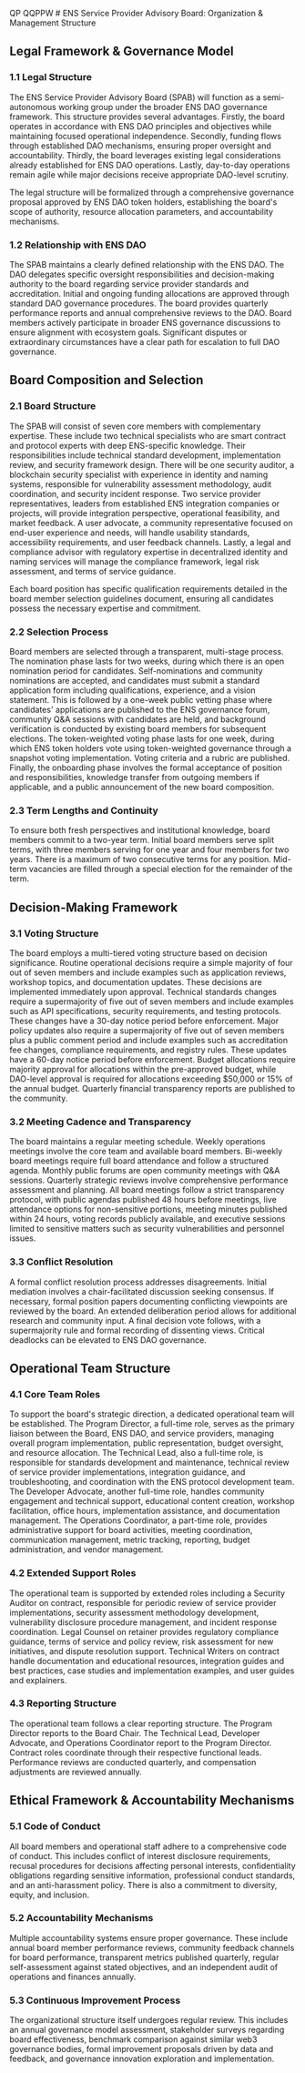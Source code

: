 QP  QQPPW # ENS Service Provider Advisory Board: Organization & Management Structure

## Legal Framework & Governance Model

### 1.1 Legal Structure

The ENS Service Provider Advisory Board (SPAB) will function as a semi-autonomous working group under the broader ENS DAO governance framework. This structure provides several advantages. Firstly, the board operates in accordance with ENS DAO principles and objectives while maintaining focused operational independence. Secondly, funding flows through established DAO mechanisms, ensuring proper oversight and accountability. Thirdly, the board leverages existing legal considerations already established for ENS DAO operations. Lastly, day-to-day operations remain agile while major decisions receive appropriate DAO-level scrutiny.

The legal structure will be formalized through a comprehensive governance proposal approved by ENS DAO token holders, establishing the board's scope of authority, resource allocation parameters, and accountability mechanisms.

### 1.2 Relationship with ENS DAO

The SPAB maintains a clearly defined relationship with the ENS DAO. The DAO delegates specific oversight responsibilities and decision-making authority to the board regarding service provider standards and accreditation. Initial and ongoing funding allocations are approved through standard DAO governance procedures. The board provides quarterly performance reports and annual comprehensive reviews to the DAO. Board members actively participate in broader ENS governance discussions to ensure alignment with ecosystem goals. Significant disputes or extraordinary circumstances have a clear path for escalation to full DAO governance.

## Board Composition and Selection

### 2.1 Board Structure

The SPAB will consist of seven core members with complementary expertise. These include two technical specialists who are smart contract and protocol experts with deep ENS-specific knowledge. Their responsibilities include technical standard development, implementation review, and security framework design. There will be one security auditor, a blockchain security specialist with experience in identity and naming systems, responsible for vulnerability assessment methodology, audit coordination, and security incident response. Two service provider representatives, leaders from established ENS integration companies or projects, will provide integration perspective, operational feasibility, and market feedback. A user advocate, a community representative focused on end-user experience and needs, will handle usability standards, accessibility requirements, and user feedback channels. Lastly, a legal and compliance advisor with regulatory expertise in decentralized identity and naming services will manage the compliance framework, legal risk assessment, and terms of service guidance.

Each board position has specific qualification requirements detailed in the board member selection guidelines document, ensuring all candidates possess the necessary expertise and commitment.

### 2.2 Selection Process

Board members are selected through a transparent, multi-stage process. The nomination phase lasts for two weeks, during which there is an open nomination period for candidates. Self-nominations and community nominations are accepted, and candidates must submit a standard application form including qualifications, experience, and a vision statement. This is followed by a one-week public vetting phase where candidates' applications are published to the ENS governance forum, community Q&A sessions with candidates are held, and background verification is conducted by existing board members for subsequent elections. The token-weighted voting phase lasts for one week, during which ENS token holders vote using token-weighted governance through a snapshot voting implementation. Voting criteria and a rubric are published. Finally, the onboarding phase involves the formal acceptance of position and responsibilities, knowledge transfer from outgoing members if applicable, and a public announcement of the new board composition.

### 2.3 Term Lengths and Continuity

To ensure both fresh perspectives and institutional knowledge, board members commit to a two-year term. Initial board members serve split terms, with three members serving for one year and four members for two years. There is a maximum of two consecutive terms for any position. Mid-term vacancies are filled through a special election for the remainder of the term.

## Decision-Making Framework

### 3.1 Voting Structure

The board employs a multi-tiered voting structure based on decision significance. Routine operational decisions require a simple majority of four out of seven members and include examples such as application reviews, workshop topics, and documentation updates. These decisions are implemented immediately upon approval. Technical standards changes require a supermajority of five out of seven members and include examples such as API specifications, security requirements, and testing protocols. These changes have a 30-day notice period before enforcement. Major policy updates also require a supermajority of five out of seven members plus a public comment period and include examples such as accreditation fee changes, compliance requirements, and registry rules. These updates have a 60-day notice period before enforcement. Budget allocations require majority approval for allocations within the pre-approved budget, while DAO-level approval is required for allocations exceeding $50,000 or 15% of the annual budget. Quarterly financial transparency reports are published to the community.

### 3.2 Meeting Cadence and Transparency

The board maintains a regular meeting schedule. Weekly operations meetings involve the core team and available board members. Bi-weekly board meetings require full board attendance and follow a structured agenda. Monthly public forums are open community meetings with Q&A sessions. Quarterly strategic reviews involve comprehensive performance assessment and planning. All board meetings follow a strict transparency protocol, with public agendas published 48 hours before meetings, live attendance options for non-sensitive portions, meeting minutes published within 24 hours, voting records publicly available, and executive sessions limited to sensitive matters such as security vulnerabilities and personnel issues.

### 3.3 Conflict Resolution

A formal conflict resolution process addresses disagreements. Initial mediation involves a chair-facilitated discussion seeking consensus. If necessary, formal position papers documenting conflicting viewpoints are reviewed by the board. An extended deliberation period allows for additional research and community input. A final decision vote follows, with a supermajority rule and formal recording of dissenting views. Critical deadlocks can be elevated to ENS DAO governance.

## Operational Team Structure

### 4.1 Core Team Roles

To support the board's strategic direction, a dedicated operational team will be established. The Program Director, a full-time role, serves as the primary liaison between the Board, ENS DAO, and service providers, managing overall program implementation, public representation, budget oversight, and resource allocation. The Technical Lead, also a full-time role, is responsible for standards development and maintenance, technical review of service provider implementations, integration guidance, and troubleshooting, and coordination with the ENS protocol development team. The Developer Advocate, another full-time role, handles community engagement and technical support, educational content creation, workshop facilitation, office hours, implementation assistance, and documentation management. The Operations Coordinator, a part-time role, provides administrative support for board activities, meeting coordination, communication management, metric tracking, reporting, budget administration, and vendor management.

### 4.2 Extended Support Roles

The operational team is supported by extended roles including a Security Auditor on contract, responsible for periodic review of service provider implementations, security assessment methodology development, vulnerability disclosure procedure management, and incident response coordination. Legal Counsel on retainer provides regulatory compliance guidance, terms of service and policy review, risk assessment for new initiatives, and dispute resolution support. Technical Writers on contract handle documentation and educational resources, integration guides and best practices, case studies and implementation examples, and user guides and explainers.

### 4.3 Reporting Structure

The operational team follows a clear reporting structure. The Program Director reports to the Board Chair. The Technical Lead, Developer Advocate, and Operations Coordinator report to the Program Director. Contract roles coordinate through their respective functional leads. Performance reviews are conducted quarterly, and compensation adjustments are reviewed annually.

## Ethical Framework & Accountability Mechanisms

### 5.1 Code of Conduct

All board members and operational staff adhere to a comprehensive code of conduct. This includes conflict of interest disclosure requirements, recusal procedures for decisions affecting personal interests, confidentiality obligations regarding sensitive information, professional conduct standards, and an anti-harassment policy. There is also a commitment to diversity, equity, and inclusion.

### 5.2 Accountability Mechanisms

Multiple accountability systems ensure proper governance. These include annual board member performance reviews, community feedback channels for board performance, transparent metrics published quarterly, regular self-assessment against stated objectives, and an independent audit of operations and finances annually.

### 5.3 Continuous Improvement Process

The organizational structure itself undergoes regular review. This includes an annual governance model assessment, stakeholder surveys regarding board effectiveness, benchmark comparison against similar web3 governance bodies, formal improvement proposals driven by data and feedback, and governance innovation exploration and implementation.